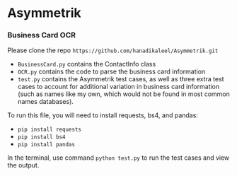 # Asymmetrik
### Business Card OCR

Please  clone the repo `https://github.com/hanadikaleel/Asymmetrik.git`
* `BusinessCard.py` contains the ContactInfo class
* `OCR.py` contains the code to parse the business card information
* `test.py` contains the Asymmetrik test cases, as well as three extra test cases to account for additional variation in business card information (such as names like my own, which would not be found in most common names databases).

To run this file, you will need to install requests, bs4, and pandas:
* `pip install requests`
* `pip install bs4`
* `pip install pandas`


In the terminal, use command `python test.py` to run the test cases and view the output.
